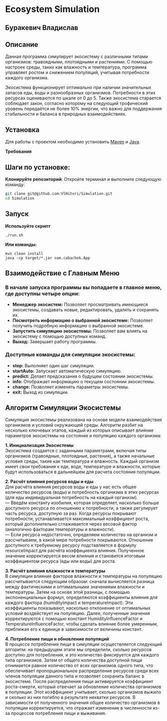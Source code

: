 # Ecosystem Simulation
## Буракевич Владислав

## Описание 
Данная программа симулирует экосистему с различными типами организмов: травоядными, плотоядными и растениями. С помощью настроек среды, таких как влажность и температура, программа управляет ростом и снижением популяций, учитывая потребности каждого организма.

Экосистема функционирует оптимально при наличии значительных запасов еды, воды и разнообразных организмов. Потребности в этих ресурсах оцениваются по шкале от 0 до 5. Также экосистема старается соблюдает закон, согласно которому на следующий трофический уровень передаётся не более 10% энергии, что важно для поддержания стабильности и баланса в природных взаимодействиях.

## Установка

Для работы с проектом необходимо установить [Maven](https://maven.apache.org/) и [Java](https://www.java.com/).

**Требования**

## Шаги по установке:

**Клонируйте репозиторий**:
   Откройте терминал и выполните следующую команду:
  
   ```bash
   git clone git@github.com:VlHitori/Simulation.git
   cd Simulation 
   ```
## Запуск
**Используйте скрипт** 

    ./run.sh
    
**Или команды:**

    mvn clean install
    java -cp target/*.jar com.cabachok.App

## Взаимодействие с Главным Меню

### В начале запуска программы вы попадаете в главное меню, где доступны четыре опции:

- **Менеджер экосистем:** Позволяет просматривать имеющиеся экосистемы, создавать новые, редактировать, удалять и сохранять их.
- **Посмотреть информацию о выбранной экосистеме:** Позволяет получить подробную информацию о выбранной экосистеме.
- **Запустить симуляцию экосистемы:** Позволяет вам влиять на экосистему с помощью доступных команд.
- **Выход:** Завершает работу программы.

### Доступные команды для симуляции экосистемы:

- **step:** Выполняет один шаг симуляции.
- **startAuto:** Запускает автоматическую симуляцию.
- **predict:** Делает предсказания о будущем состоянии экосистемы.
- **info:** Отображает информацию о текущем состоянии экосистемы.
- **change:** Позволяет изменять параметры экосистемы.
- **exit:** Выход из симуляции.    


## Алгоритм Симуляции Экосистемы
Симуляция экосистемы реализована на основе модели взаимодействия организмов и условий окружающей среды. Алгоритм разбит на несколько ключевых этапов, каждый из которых описывает влияние параметров экосистемы на состояние и популяцию каждого организма:

**1. Инициализация Экосистемы**     
Экосистема создается с заданными параметрами, включая типы организмов (травоядные, плотоядные, растения), а также начальные условия среды, такие как температура и влажность. Каждый организм имеет свои требования к еде, воде, температуре и влажности, которые будут использоваться в дальнейшем для расчета состояния популяции.

**2. Расчёт влияния ресурсов воды и еды**   
Для расчёта влияния ресурсов воды и еды у нас есть общее количество ресурсов (воды) и потребность организма в этих ресурсах (для еды индивидуальная потребность на каждый организм).    
— Введём константу изобилия, которая определяет, насколько больше доступного ресурса по отношению к потребности, а также регулирует часть ресурса, доступную за раз. Когда ресурсы покрывают потребности, устанавливается максимальный коэффициент роста, который дополнительно сглаживается через весовой фактор (аналогично факторам температуры и влажности).    
— Если ресурса недостаточно, определяем количество на организм и рассчитываем, в какой мере потребности покрываются. Отношение доступного к требуемому ресурсу подставляется в формулу resourceImpact для расчёта коэффициента влияния. Полученное значение корректируется весом влияния и становится итоговым коэффициентом ресурса (еды или воды) для роста.

**3. Расчёт влияния влажности и температуры**   
В симуляции влияние факторов влажности и температуры на популяцию рассчитывается следующим образом: сначала вычисляется разница между фактическими и оптимальными значениями влажности и температуры. Затем на основе этой разницы, с помощью экспоненциальных формул, определяются коэффициенты влияния для каждого фактора (humidityImpact и temperatureImpact). Эти коэффициенты показывают, насколько отклонение от оптимальных условий воздействует на популяцию. Далее, полученные значения корректируются с помощью констант HumidityInfluenceFactor и TemperatureInfluenceFactor, чтобы сделать влияние более умеренным, приближая его к единице в зависимости от величины констант.

**4. Потребление пищи и обновление популяций**  
В процессе потребления пищи в симуляции осуществляется следующий алгоритм: на предыдущем этапе мы определили, сколько ресурсов доступно для потребления, и это количество фиксируется для каждого типа организмов. Затем от общего количества доступной пищи отнимается равное количество от всех организмов одного типа, что обеспечивает пропорциональное распределение ресурсов среди всех членов популяции данного типа и позволяет сохранить баланс в экосистеме. После распределения пищи активируется коэффициент роста-смерти, который отвечает за обновление количества организмов в популяции. Этот коэффициент учитывает, сколько организмов выжило и сколько из них погибло в результате нехватки ресурсов. В зависимости от полученного значения общее количество организмов в популяции корректируется, что отражает изменение в численности из-за процессов потребления пищи и выживания.